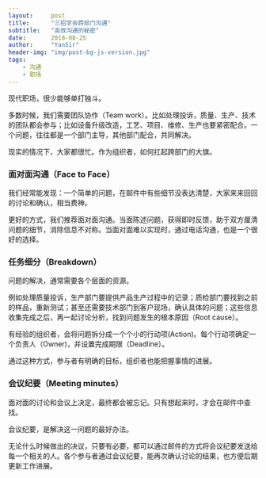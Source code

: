 ```yaml
---
layout:     post
title:      "三招学会跨部门沟通"
subtitle:   "高效沟通的秘密"
date:       2018-08-25
author:     "YanSir"
header-img: "img/post-bg-js-version.jpg"
tags:
    - 沟通
    - 职场
---
```




现代职场，很少能够单打独斗。

多数时候，我们需要团队协作（Team work）。比如处理投诉，质量、生产、技术的团队都会参与；比如设备升级改造，工艺、项目、维修、生产也要紧密配合。一个问题，往往都是一个部门主导，其他部门配合，共同解决。

现实的情况下，大家都很忙。作为组织者，如何扛起跨部门的大旗。

### 面对面沟通（Face to Face）

我们经常能发现：一个简单的问题，在邮件中有些细节没表达清楚，大家来来回回的讨论和确认，相当费神。

更好的方式，我们推荐面对面沟通。当面陈述问题，获得即时反馈，助于双方厘清问题的细节，消除信息不对称。当面对面难以实现时，通过电话沟通，也是一个很好的选择。

### 任务细分（Breakdown）

问题的解决，通常需要各个层面的资源。

例如处理质量投诉，生产部门要提供产品生产过程中的记录；质检部门要找到之前的样品，重新测试；甚至还需要技术部门到客户现场，确认具体的问题；这些信息收集完成之后，再一起讨论分析，找到问题发生的根本原因（Root cause）。

有经验的组织者，会将问题拆分成一个个小的行动项(Action)。每个行动项确定一个负责人（Owner)，并设置完成期限（Deadline）。

通过这种方式，参与者有明确的目标，组织者也能把握事情的进展。


### 会议纪要（Meeting minutes）

面对面的讨论和会议上决定，最终都会被忘记。只有想起来时，才会在邮件中查找。

会议纪要，是解决这一问题的最好办法。

无论什么时候做出的决议，只要有必要，都可以通过邮件的方式将会议纪要发送给每一个相关的人。各个参与者通过会议纪要，能再次确认讨论的结果，也方便后期更新工作进展。
